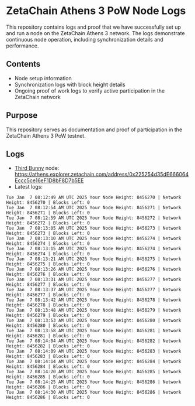 # ZetaChain Athens 3 PoW Node Logs
This repository contains logs and proof that we have successfully set up and run a node on the ZetaChain Athens 3 network. The logs demonstrate continuous node operation, including synchronization details and performance.

## Contents
- Node setup information
- Synchronization logs with block height details
- Ongoing proof of work logs to verify active participation in the ZetaChain network

## Purpose
This repository serves as documentation and proof of participation in the ZetaChain Athens 3 PoW testnet.

## Logs

- [Third Bunny](https://thirdbunny.xyz/) node: https://athens.explorer.zetachain.com/address/0x225254d35dE666064Eccc5ce16eF1D8bF8D7b5EE
- Latest logs:
```
Tue Jan  7 08:12:49 AM UTC 2025 Your Node Height: 8456270 | Network Height: 8456270 | Blocks Left: 0
Tue Jan  7 08:12:54 AM UTC 2025 Your Node Height: 8456271 | Network Height: 8456271 | Blocks Left: 0
Tue Jan  7 08:12:59 AM UTC 2025 Your Node Height: 8456272 | Network Height: 8456272 | Blocks Left: 0
Tue Jan  7 08:13:05 AM UTC 2025 Your Node Height: 8456273 | Network Height: 8456273 | Blocks Left: 0
Tue Jan  7 08:13:10 AM UTC 2025 Your Node Height: 8456274 | Network Height: 8456274 | Blocks Left: 0
Tue Jan  7 08:13:15 AM UTC 2025 Your Node Height: 8456274 | Network Height: 8456274 | Blocks Left: 0
Tue Jan  7 08:13:21 AM UTC 2025 Your Node Height: 8456275 | Network Height: 8456275 | Blocks Left: 0
Tue Jan  7 08:13:26 AM UTC 2025 Your Node Height: 8456276 | Network Height: 8456276 | Blocks Left: 0
Tue Jan  7 08:13:31 AM UTC 2025 Your Node Height: 8456277 | Network Height: 8456277 | Blocks Left: 0
Tue Jan  7 08:13:37 AM UTC 2025 Your Node Height: 8456277 | Network Height: 8456277 | Blocks Left: 0
Tue Jan  7 08:13:42 AM UTC 2025 Your Node Height: 8456278 | Network Height: 8456278 | Blocks Left: 0
Tue Jan  7 08:13:48 AM UTC 2025 Your Node Height: 8456279 | Network Height: 8456279 | Blocks Left: 0
Tue Jan  7 08:13:53 AM UTC 2025 Your Node Height: 8456280 | Network Height: 8456280 | Blocks Left: 0
Tue Jan  7 08:13:58 AM UTC 2025 Your Node Height: 8456281 | Network Height: 8456281 | Blocks Left: 0
Tue Jan  7 08:14:04 AM UTC 2025 Your Node Height: 8456282 | Network Height: 8456282 | Blocks Left: 0
Tue Jan  7 08:14:09 AM UTC 2025 Your Node Height: 8456283 | Network Height: 8456283 | Blocks Left: 0
Tue Jan  7 08:14:14 AM UTC 2025 Your Node Height: 8456284 | Network Height: 8456284 | Blocks Left: 0
Tue Jan  7 08:14:20 AM UTC 2025 Your Node Height: 8456285 | Network Height: 8456285 | Blocks Left: 0
Tue Jan  7 08:14:25 AM UTC 2025 Your Node Height: 8456286 | Network Height: 8456286 | Blocks Left: 0
Tue Jan  7 08:14:30 AM UTC 2025 Your Node Height: 8456286 | Network Height: 8456286 | Blocks Left: 0
```
